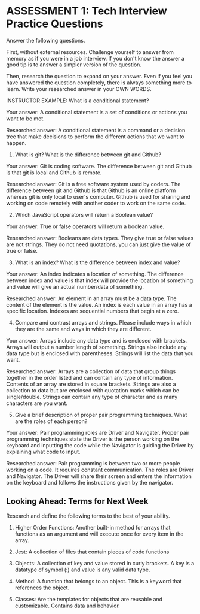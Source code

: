 # ASSESSMENT 1: Tech Interview Practice Questions

Answer the following questions.

First, without external resources. Challenge yourself to answer from memory as if you were in a job interview. If you don't know the answer a good tip is to answer a simpler version of the question.

Then, research the question to expand on your answer. Even if you feel you have answered the question completely, there is always something more to learn. Write your researched answer in your OWN WORDS.

INSTRUCTOR EXAMPLE: What is a conditional statement?

Your answer: A conditional statement is a set of conditions or actions you want to be met.

Researched answer: A conditional statement is a command or a decision tree that make decisions to perform the different actions that we want to happen.

1. What is git? What is the difference between git and Github?

Your answer: Git is coding software. The difference between git and Github is that git is local and Github is remote. 

Researched answer: Git is a free software system used by coders. The difference between git and Github is that Github is an online platform whereas git is only local to user's computer. Github is used for sharing and working on code remotely with another coder to work on the same code.

2. Which JavaScript operators will return a Boolean value?

Your answer: True or false operators will return a boolean value.

Researched answer: Booleans are data types. They give true or false values are not strings. They do not need quotations, you can just give the value of true or false.

3. What is an index? What is the difference between index and value?

Your answer: An index indicates a location of something. The difference between index and value is that index will provide the location of something and value will give an actual number/data of something. 

Researched answer: An element in an array must be a data type. The content of the element is the value. An index is each value in an array has a specific location. Indexes are sequential numbers that begin at a zero. 

4. Compare and contrast arrays and strings. Please include ways in which they are the same and ways in which they are different.

Your answer: Arrays include any data type and is enclosed with brackets. Arrays will output a number length of something. Strings also include any data type but is enclosed with parentheses. Strings will list the data that you want.  

Researched answer: Arrays are a collection of data that group things together in the order listed and can contain any type of information. Contents of an array are stored in square brackets. Strings are also a collection to data but are enclosed with quotation marks which can be single/double. Strings can contain any type of character and as many characters are you want.

5. Give a brief description of proper pair programming techniques. What are the roles of each person?

Your answer: Pair programming roles are Driver and Navigater. Proper pair programming techniques state the Driver is the person working on the keyboard and inputting the code while the Navigator is guiding the Driver by explaining what code to input.

Researched answer: Pair programming is between two or more people working on a code. It requires constant communication. The roles are Driver and Navigator. The Driver will share their screen and enters the information on the keyboard and follows the instructions given by the navigator. 

## Looking Ahead: Terms for Next Week

Research and define the following terms to the best of your ability.

1. Higher Order Functions: Another built-in method for arrays that functions as an argument and will execute once for every item in the array. 

2. Jest: A collection of files that contain pieces of code functions

3. Objects: A collection of key and value stored in curly brackets. A key is a datatype of symbol (:) and value is any valid data type. 

4. Method: A function that belongs to an object. This is a keyword that references the object. 

5. Classes: Are the templates for objects that are reusable and customizable. Contains data and behavior. 
